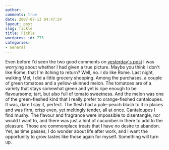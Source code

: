 ```yaml
---
author:
comments: true
date: 2007-07-13 04:47:54
layout: post
slug: fickle
title: Fickle
wordpress_id: 773
categories:
- General
---
```


Even before I'd seen the two good comments on [yesterday's post](http://jeremycherfas.net/2007/07/12/down-memory-lane/) I was worrying about whether I had given a true picture. Maybe you think I don't like Rome, that I'm itching to return? Well, no. I do like Rome. Last night, walking Mel, I did a little grocery shopping. Among the purchases, a couple of green tomatoes and a yellow-skinned melon. The tomatoes are of a variety that stays somewhat green and yet is ripe enough to be flavoursome; tart, but also full of tomato sweetness. And the melon was one of the green-fleshed kind that I really prefer to orange-fleshed cantaloupes. It was, dare I say it, perfect. The flesh had a pale-peach blush to it in places and was firm, crisp even, yet meltingly tender, all at once. Cantaloupes I find mushy. The flavour and fragrance were impossible to disentangle, nor would I want to, and there was just a hint of cucumber in there to add to the pleasure. Those are commonplace treats that I have no desire to abandon. Yet, as time passes, I do wonder about life after work, and I want the opportunity to grow tastes like those again for myself. Something will turn up.

